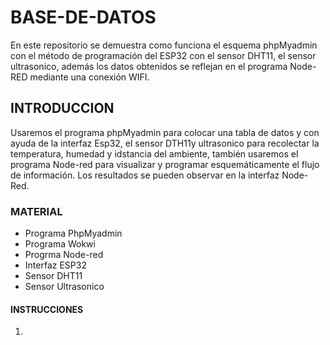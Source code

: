 # BASE-DE-DATOS
En este repositorio se demuestra como funciona el esquema phpMyadmin con el método de programación  del ESP32 con el sensor DHT11, el sensor ultrasonico, además los datos obtenidos se reflejan en el programa Node-RED mediante una conexión WIFI.
## INTRODUCCION 
Usaremos el programa phpMyadmin para colocar una tabla de datos y con ayuda de la interfaz Esp32, el sensor DTH11y ultrasonico para recolectar la temperatura, humedad y idstancia del ambiente, también usaremos el programa Node-red para visualizar y programar esquemáticamente el flujo de información. Los resultados se pueden observar en la interfaz Node-Red.
### MATERIAL
* Programa PhpMyadmin
* Programa Wokwi
* Progrma Node-red
* Interfaz ESP32
* Sensor DHT11
* Sensor Ultrasonico
#### INSTRUCCIONES
1. 
